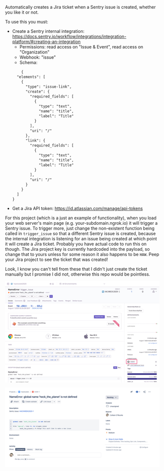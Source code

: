 Automatically creates a Jira ticket when a Sentry issue is created, whether you like it or not.

To use this you must:

* Create a Sentry internal integration: https://docs.sentry.io/workflow/integrations/integration-platform/#creating-an-integration
	* Permissions: read access on "Issue & Event", read access on "Organization"
	* Webhook: "issue"
	* Schema: 
	```
		{
	  "elements": [
	    {
	      "type": "issue-link",
	      "create": {
	        "required_fields": [
	          {
	            "type": "text",
	            "name": "title",
	            "label": "Title"
	          }
	        ],
	        "uri": "/"
	      },
	      "link": {
	        "required_fields": [
	          {
	            "type": "text",
	            "name": "title",
	            "label": "Title"
	          }
	        ],
	        "uri": "/"
	      }
	    }
	  ]
	}
	```
* Get a Jira API token: https://id.atlassian.com/manage/api-tokens

For this project (which is a just an example of functionality), when you load your web server's main page (e.g. your-subdomain.ngrok.io) it will trigger
a Sentry issue. To trigger more, just change the non-existent function being called in `trigger_issue` so that 
a different Sentry issue is created, because the internal integration is listening for an issue being created at which point it will create
a Jira ticket. Probably you have actual code to run this on though. The Jira project key is currently hardcoded into the payload, so change that to yours unless for some reason it also happens to be `HAW`. Peep your Jira project to see the ticket that was created!

Look, I know you can't tell from these that I didn't just create the ticket manually but I promise I did not, otherwise this repo would be pointless.

![Image of Sentry Issue](heckweek1.png)

![Image of Jira Issue](heckweek2.png)